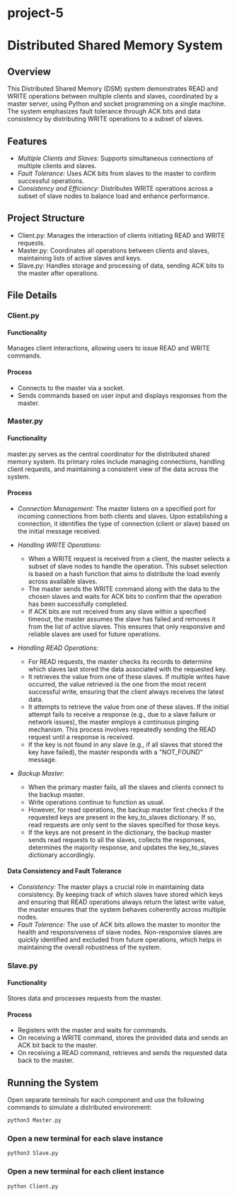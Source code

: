 # project-5
# Distributed Shared Memory System

## Overview
This Distributed Shared Memory (DSM) system demonstrates READ and WRITE operations between multiple clients and slaves, coordinated by a master server, using Python and socket programming on a single machine. The system emphasizes fault tolerance through ACK bits and data consistency by distributing WRITE operations to a subset of slaves.

## Features
- *Multiple Clients and Slaves:* Supports simultaneous connections of multiple clients and slaves.
- *Fault Tolerance:* Uses ACK bits from slaves to the master to confirm successful operations.
- *Consistency and Efficiency:* Distributes WRITE operations across a subset of slave nodes to balance load and enhance performance.

## Project Structure
- Client.py: Manages the interaction of clients initiating READ and WRITE requests.
- Master.py: Coordinates all operations between clients and slaves, maintaining lists of active slaves and keys.
- Slave.py: Handles storage and processing of data, sending ACK bits to the master after operations.

## File Details

### Client.py

#### Functionality
Manages client interactions, allowing users to issue READ and WRITE commands.

#### Process
  - Connects to the master via a socket.
  - Sends commands based on user input and displays responses from the master.

### Master.py 

#### Functionality
master.py serves as the central coordinator for the distributed shared memory system. Its primary roles include managing connections, handling client requests, and maintaining a consistent view of the data across the system.

#### Process
- *Connection Management:* The master listens on a specified port for incoming connections from both clients and slaves. Upon establishing a connection, it identifies the type of connection (client or slave) based on the initial message received.
  
- *Handling WRITE Operations:*
  - When a WRITE request is received from a client, the master selects a subset of slave nodes to handle the operation. This subset selection is based on a hash function that aims to distribute the load evenly across available slaves.
  - The master sends the WRITE command along with the data to the chosen slaves and waits for ACK bits to confirm that the operation has been successfully completed.
  - If ACK bits are not received from any slave within a specified timeout, the master assumes the slave has failed and removes it from the list of active slaves. This ensures that only responsive and reliable slaves are used for future operations.

- *Handling READ Operations:*
  - For READ requests, the master checks its records to determine which slaves last stored the data associated with the requested key.
  - It retrieves the value from one of these slaves. If multiple writes have occurred, the value retrieved is the one from the most recent successful write, ensuring that the client always receives the latest data.
  - It attempts to retrieve the value from one of these slaves. If the initial attempt fails to receive a response (e.g., due to a slave failure or network issues), the master employs a continuous pinging mechanism. This process involves repeatedly sending the READ request until a response is received.
  - If the key is not found in any slave (e.g., if all slaves that stored the key have failed), the master responds with a "NOT_FOUND" message.

- *Backup Master:* 
  - When the primary master fails, all the slaves and clients connect to the backup master.
  - Write operations continue to function as usual. 
  - However, for read operations, the backup master first checks if the requested keys are present in the key_to_slaves dictionary. If so, read requests are only sent to the slaves specified for those keys. 
  - If the keys are not present in the dictionary, the backup master sends read requests to all the slaves, collects the responses, determines the majority response, and updates the key_to_slaves dictionary accordingly.

#### Data Consistency and Fault Tolerance
- *Consistency:* The master plays a crucial role in maintaining data consistency. By keeping track of which slaves have stored which keys and ensuring that READ operations always return the latest write value, the master ensures that the system behaves coherently across multiple nodes.
- *Fault Tolerance:* The use of ACK bits allows the master to monitor the health and responsiveness of slave nodes. Non-responsive slaves are quickly identified and excluded from future operations, which helps in maintaining the overall robustness of the system.

### Slave.py

#### Functionality
Stores data and processes requests from the master.

#### Process
  - Registers with the master and waits for commands.
  - On receiving a WRITE command, stores the provided data and sends an ACK bit back to the master.
  - On receiving a READ command, retrieves and sends the requested data back to the master.

## Running the System
Open separate terminals for each component and use the following commands to simulate a distributed environment:

```py 
python3 Master.py
```

### Open a new terminal for each slave instance
```py
python3 Slave.py
```

### Open a new terminal for each client instance
```py
python Client.py
```

